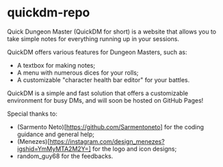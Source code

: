 # quickdm-repo
Quick Dungeon Master (QuickDM for short) is a website that allows you to take simple notes for everything running up in your sessions.

QuickDM offers various features for Dungeon Masters, such as:
* A textbox for making notes;
* A menu with numerous dices for your rolls;
* A customizable "character health bar editor" for your battles.

QuickDM is a simple and fast solution that offers a customizable environment for busy DMs, and will soon be hosted on GitHub Pages!


Special thanks to:
* (Sarmento Neto)[https://github.com/Sarmentoneto] for the coding guidance and general help;
* (Menezes)[https://instagram.com/design_menezes?igshid=YmMyMTA2M2Y=] for the logo and icon designs;
* random_guy68 for the feedbacks.
